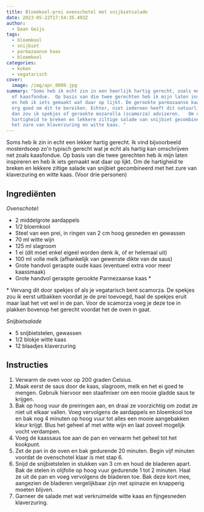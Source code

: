 ```yaml
---
title: Bloemkool-prei ovenschotel met snijbietsalade
date: 2023-05-22T17:54:35.493Z
author:
  - Daan Geijs
tags:
  - bloemkool
  - snijbiet
  - parmazaanse kaas
  - bloemkool
categories:
  - koken
  - vegatarisch
cover:
  image: /img/apc_0009.jpg
summary: "Soms heb ik echt zin in een heerlijk hartig gerecht, zoals mosterdsoep
  of kaasfondue.  Op basis van die twee gerechten heb ik mijn laten inspireren
  en heb ik iets gemaakt wat daar op lijkt. De gerookte parmazaanse kaas hielp
  erg goed om dit te bereiken. Echter, niet iedereen heeft dit natuurlijk, dus
  dan zou ik spekjes of gerookte mozarella (scamorza) adviseren.   Om de
  hartigheid te breken en lekkere ziltige salade van snijbiet gecombineerd met
  het zure van klaverzuring en witte kaas. "
---
```

Soms heb ik zin in echt een lekker hartig gerecht. Ik vind bijvoorbeeld mosterdsoep zo'n typisch gerecht wat je echt als hartig kan omschrijven net zoals kaasfondue. Op basis van die twee gerechten heb ik mijn laten inspireren en heb ik iets gemaakt wat daar op lijkt.  Om de hartigheid te breken en lekkere ziltige salade van snijbiet gecombineerd met het zure van klaverzuring en witte kaas.
(V﻿oor drie personen)

## Ingrediënten

*Ovenschotel:*
* 2 middelgrote aardappels
* 1/2 bloemkool
* Steel van een prei, in ringen van 2 cm hoog gesneden en gewassen
* 70 ml witte wijn
* 125 ml slagroom   
* 1 ei (dit moet enkel eigeel worden denk ik, of er helemaal uit)
* 100 ml volle melk (afhankelijk van gewenste dikte van de saus)
* Grote handvol geraspte oude kaas (eventueel extra voor meer kaassmaak)
* Grote handvol geraspte gerookte Parmezaanse kaas \*

 \* Vervang dit door spekjes of als je vegatarisch bent scamorza. De spekjes zou ik eerst uitbakken voordat je de prei toevoegd, haal de spekjes eruit maar laat het vet wel in de pan. Voor de scamorza voeg je deze toe in plakken bovenop het gerecht voordat het de oven in gaat. 

*Snijbietsalade*

* 5 snijbietstelen, gewassen
* 1/2 blokje witte kaas
* 12 blaadjes klaverzuring

## Instructies

1. Verwarm de oven voor op 200 graden Celsius.
2. Maak eerst de saus door de kaas, slagroom, melk en het ei goed te mengen. Gebruik hiervoor een staafmixer om een mooie gladde saus te krijgen.
3. Bak op hoog vuur de preiringen aan, en draai ze voorzichtig om zodat ze niet uit elkaar vallen. Voeg vervolgens de aardappels en bloemkool toe en bak nog 4 minuten op hoog vuur tot alles een mooie aangebakken kleur krijgt. Blus het geheel af met witte wijn en laat zoveel mogelijk vocht verdampen.
4. Voeg de kaassaus toe aan de pan en verwarm het geheel tot het kookpunt.
5. Zet de pan in de oven en bak gedurende 20 minuten. Begin vijf minuten voordat de ovenschotel klaar is met stap 6.
6. Snijd de snijbietstelen in stukken van 3 cm en houd de bladeren apart. Bak de stelen in olijfolie op hoog vuur gedurende 1 tot 2 minuten. Haal ze uit de pan en voeg vervolgens de bladeren toe. Bak deze kort mee, aangezien de bladeren vergelijkbaar zijn met spinazie en knapperig moeten blijven.
7. Garneer de salade met wat verkruimelde witte kaas en fijngesneden klaverzuring.